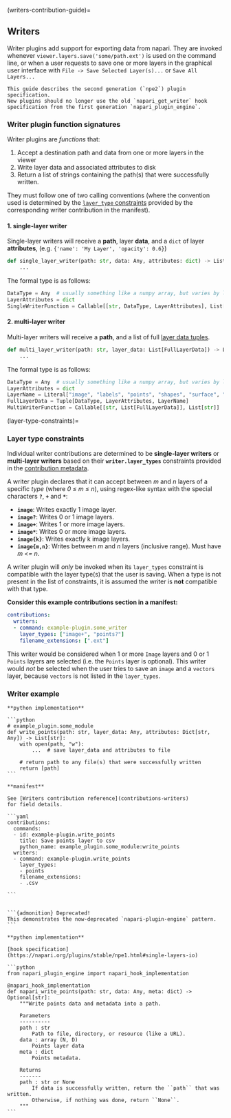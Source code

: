 (writers-contribution-guide)=
## Writers

Writer plugins add support for exporting data from napari.
They are invoked whenever `viewer.layers.save('some/path.ext')`
is used on the command line, or when a user requests to save one
or more layers in the graphical user interface with
`File -> Save Selected Layer(s)...` or `Save All Layers...`

```{important}
This guide describes the second generation (`npe2`) plugin specification.
New plugins should no longer use the old `napari_get_writer` hook
specification from the first generation `napari_plugin_engine`.
```

### Writer plugin function signatures

Writer plugins are *functions* that:

1. Accept a destination path and data from one or more layers in the viewer
2. Write layer data and associated attributes to disk
3. Return a list of strings containing the path(s) that were successfully written.

They must follow one of two calling conventions (where the convention used
is determined by the [`layer_type` constraints](layer-type-constraints) provided
by the corresponding writer contribution in the manifest).

#### 1. single-layer writer

   Single-layer writers will receive a **path**, layer **data**, and a `dict` of layer
   **attributes**, (e.g. `{'name': 'My Layer', 'opacity': 0.6}`)

   ```python
   def single_layer_writer(path: str, data: Any, attributes: dict) -> List[str]:
       ...
   ```

   The formal type is as follows:

   ```python
   DataType = Any  # usually something like a numpy array, but varies by layer
   LayerAttributes = dict
   SingleWriterFunction = Callable[[str, DataType, LayerAttributes], List[str]]
   ```

#### 2. multi-layer writer

   Multi-layer writers will receive a **path**, and a list of full
   [layer data tuples](layer-data-tuples).

   ```python
   def multi_layer_writer(path: str, layer_data: List[FullLayerData]) -> List[str]:
       ...
   ```

   The formal type is as follows:

   ```python
   DataType = Any  # usually something like a numpy array, but varies by layer
   LayerAttributes = dict
   LayerName = Literal["image", "labels", "points", "shapes", "surface", "tracks", "vectors"]
   FullLayerData = Tuple[DataType, LayerAttributes, LayerName]
   MultiWriterFunction = Callable[[str, List[FullLayerData]], List[str]]
   ```

(layer-type-constraints)=
### Layer type constraints

Individual writer contributions are determined to be **single-layer writers** or
**multi-layer writers** based on their **`writer.layer_types`** constraints
provided in the [contribution metadata](contributions-writers).

A writer plugin declares that it can accept between *m* and *n* layers of a
specific *type* (where *0 ≤ m ≤ n*), using regex-like syntax with the special
characters **`?`**, **`+`** and **`*`**:

- **`image`**: Writes exactly 1 image layer.
- **`image?`**: Writes 0 or 1 image layers.
- **`image+`**: Writes 1 or more image layers.
- **`image*`**: Writes 0 or more image layers.
- **`image{k}`**: Writes exactly k image layers.
- **`image{m,n}`**: Writes between *m* and *n* layers (inclusive range). Must have *m <= n*.

A writer plugin will *only* be invoked when its `layer_types` constraint is
compatible with the layer type(s) that the user is saving. When a type is not
present in the list of constraints, it is assumed the writer is **not**
compatible with that type.

**Consider this example contributions section in a manifest:**

```yaml
contributions:
  writers:
  - command: example-plugin.some_writer
    layer_types: ["image+", "points?"]
    filename_extensions: [".ext"]
```

This writer would be considered when 1 or more `Image` layers and 0 or 1
`Points` layers are selected (i.e. the `Points` layer is optional). This
writer would *not* be selected when the user tries to save an `image`
and a `vectors` layer, because `vectors` is not listed in the `layer_types`.


### Writer example

````{tabbed} npe2
**python implementation**

```python
# example_plugin.some_module
def write_points(path: str, layer_data: Any, attributes: Dict[str, Any]) -> List[str]:
    with open(path, "w"):
        ...  # save layer_data and attributes to file

    # return path to any file(s) that were successfully written
    return [path]
```

**manifest**

See [Writers contribution reference](contributions-writers)
for field details.

```yaml
contributions:
  commands:
  - id: example-plugin.write_points
    title: Save points layer to csv
    python_name: example_plugin.some_module:write_points
  writers:
  - command: example-plugin.write_points
    layer_types:
    - points
    filename_extensions:
    - .csv

```
````

````{tabbed} napari-plugin-engine

```{admonition} Deprecated!
This demonstrates the now-deprecated `napari-plugin-engine` pattern.
```

**python implementation**

[hook specification](https://napari.org/plugins/stable/npe1.html#single-layers-io)

```python
from napari_plugin_engine import napari_hook_implementation

@napari_hook_implementation
def napari_write_points(path: str, data: Any, meta: dict) -> Optional[str]:
    """Write points data and metadata into a path.

    Parameters
    ----------
    path : str
        Path to file, directory, or resource (like a URL).
    data : array (N, D)
        Points layer data
    meta : dict
        Points metadata.

    Returns
    -------
    path : str or None
        If data is successfully written, return the ``path`` that was written.
        Otherwise, if nothing was done, return ``None``.
    """
```
````